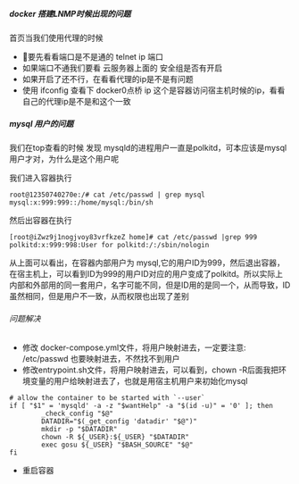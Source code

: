 ##### docker 搭建LNMP时候出现的问题

首页当我们使用代理的时候 

- 要先看看端口是不是通的 telnet ip 端口
- 如果端口不通我们要看 云服务器上面的 安全组是否有开启
- 如果开启了还不行，在看看代理的ip是不是有问题
- 使用 ifconfig 查看下 docker0点桥 ip 这个是容器访问宿主机时候的ip，看看自己的代理ip是不是和这个一致

##### mysql 用户的问题

我们在top查看的时候 发现 mysqld的进程用户一直是polkitd，可本应该是mysql用户才对，为什么是这个用户呢

我们进入容器执行 

```
root@12350740270e:/# cat /etc/passwd | grep mysql
mysql:x:999:999::/home/mysql:/bin/sh
```

然后出容器在执行

```
[root@iZwz9j1nogjvoy83vrfkzeZ home]# cat /etc/passwd |grep 999
polkitd:x:999:998:User for polkitd:/:/sbin/nologin
```

从上面可以看出，在容器内部用户为 mysql,它的用户ID为999，然后退出容器，在宿主机上，可以看到ID为999的用户ID对应的用户变成了polkitd。所以实际上内部和外部用的同一套用户，名字可能不同，但是ID用的是同一个，从而导致，ID虽然相同，但是用户不一致，从而权限也出现了差别

###### 	问题解决

- 修改 docker-compose.yml文件，将用户映射进去，一定要注意: /etc/passwd 也要映射进去，不然找不到用户
- 修改entrypoint.sh文件，将用户映射进去，可以看到，chown -R后面我把环境变量的用户给映射进去了，也就是用宿主机用户来初始化mysql

```
# allow the container to be started with `--user`
if [ "$1" = 'mysqld' -a -z "$wantHelp" -a "$(id -u)" = '0' ]; then
        _check_config "$@"
        DATADIR="$(_get_config 'datadir' "$@")"
        mkdir -p "$DATADIR"
        chown -R ${_USER}:${_USER} "$DATADIR"
        exec gosu ${_USER} "$BASH_SOURCE" "$@"
fi
```

- 重启容器
